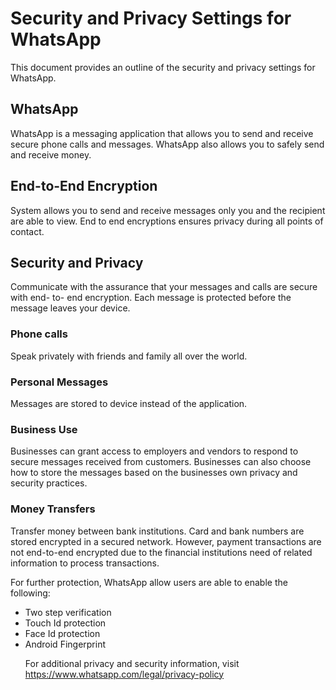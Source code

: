 <h1>Security and Privacy Settings for WhatsApp</h1>

This document provides an outline of the security and privacy settings for WhatsApp.

<h2>WhatsApp</h2>

WhatsApp is a messaging application that allows you to send and receive secure phone calls and messages. WhatsApp also allows you to safely send and receive money.

<h2>End-to-End Encryption</h2>

System allows you to send and receive messages only you and the recipient are able to view. End to end encryptions ensures privacy during all points of contact.

<h2>Security and Privacy</h2>

Communicate with the assurance that your messages and calls are secure with end- to- end encryption. Each message is protected before the message leaves your device.

<h3>Phone calls</h3>

Speak privately with friends and family all over the world.

<h3>Personal Messages </h3>

Messages are stored to device instead of the application.

<h3>Business Use</h3>

Businesses can grant access to employers and vendors to respond to secure messages received from customers. Businesses can also choose how to store the messages based on the businesses own privacy and security practices.

<h3>Money Transfers</h3>

Transfer money between bank institutions. Card and bank numbers are stored encrypted in a secured network. However, payment transactions are not end-to-end encrypted due to the financial institutions need of related information to process transactions.


For further protection, WhatsApp allow users are able to enable the following:

<ul>
	<li> Two step verification</li> 
	<li>Touch Id protection </li>
<li>Face Id protection</li>
<li>Android Fingerprint</li>

For additional privacy and security information, visit https://www.whatsapp.com/legal/privacy-policy
